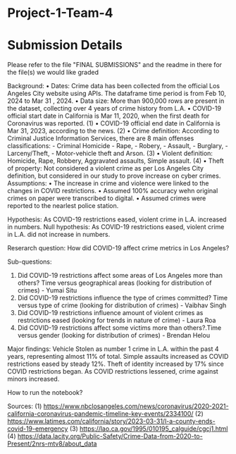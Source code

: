 # Project-1-Team-4
# Submission Details

Please refer to the file "FINAL SUBMISSIONS" and the readme in there for the file(s) we would like graded

Background:
• Dates: Crime data has been collected from the official Los Angeles City website using APIs. The dataframe time period is from Feb 10, 2024 to Mar 31 , 2024.
• Data size: More than 900,000 rows are present in the dataset, collecting over 4 years of crime history from L.A.
• COVID-19 official start date in California is Mar 11, 2020, when the first death for Coronavirus was reported. (1)
• COVID-19 official end date in California is Mar 31, 2023, according to the news. (2)
• Crime definition: According to Criminal Justice Information Services, there are 8 main offenses classifications: - Criminal Homicide - Rape, - Robery, - Assault, - Burglary, - Larceny/Theft, - Motor-vehicle theft and Arson. (3)
• Violent definition: Homicide, Rape, Robbery, Aggravated assaults, Simple assault. (4)
• Theft of property: Not considered a violent crime as per Los Angeles City definition, but considered in our study to prove increase on cyber crimes.
Assumptions:
• The increase in crime and violence were linked to the changes in COVID restrictions.
• Assumed 100% accuracy wehn original crimes on paper were transcribed to digital.
• Assumed crimes were reported to the nearlest police station.

Hypothesis:
As COVID-19 restrictions eased, violent crime in L.A. increased in numbers.
Null hypothesis:
As COVID-19 restrictions eased, violent crime in L.A. did not increase in numbers.

Reserarch question:
How did COVID-19 affect crime metrics in Los Angeles?

Sub-questions:
1. Did COVID-19 restrictions affect some areas of Los Angeles more than others? Time versus geographical areas (looking for distribution of crimes) - Yumai Situ
2. Did COVID-19 restrictions influence the type of crimes committed? Time versus type of crime (looking for distribution of crimes) - Vaibhav Singh
3. Did COVID-19 restrictions influence amount of violent crimes as restrictions eased (looking for trends in nature of crime) - Laura Roa
4. Did COVID-19 restrictions affect some victims more than others?.Time versus gender (looking for distribution of crimes) - Brendan Helou

Major findings:
Vehicle Stolen as number 1 crime in L.A. within the past 4 years, representing almost 11% of total.
Simple assaults increased as COVID restrictions eased by steady 12%.
Theft of identity increased by 17% since COVID restrictions began.
As COVID restrictions lessened, crime against minors increased.

How to run the notebook?


Sources:
(1) https://www.nbclosangeles.com/news/coronavirus/2020-2021-california-coronavirus-pandemic-timeline-key-events/2334100/
(2) https://www.latimes.com/california/story/2023-03-31/l-a-county-ends-covid-19-emergency
(3) https://lao.ca.gov/1995/010195_calguide/cgcj1.html
(4) https://data.lacity.org/Public-Safety/Crime-Data-from-2020-to-Present/2nrs-mtv8/about_data 
